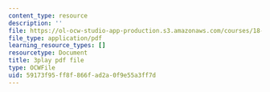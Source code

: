 ```yaml
---
content_type: resource
description: ''
file: https://ol-ocw-studio-app-production.s3.amazonaws.com/courses/18-01sc-single-variable-calculus-fall-2010/59173f95ff8f866fad2a0f9e55a3ff7d_eHJuAByQf5A.pdf
file_type: application/pdf
learning_resource_types: []
resourcetype: Document
title: 3play pdf file
type: OCWFile
uid: 59173f95-ff8f-866f-ad2a-0f9e55a3ff7d
---
```

